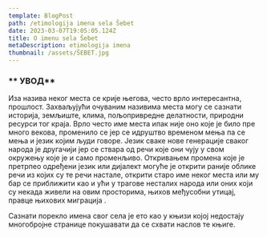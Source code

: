 ```yaml
---
template: BlogPost
path: /etimologija imena sela Šebet
date: 2023-03-07T19:05:05.124Z
title: O imenu sela Šebet
metaDescription: etimologija imena
thumbnail: /assets/ŠEBET.jpg
---
```

###     **  УВОД**                                  

[](<>) Иза назива неког места се крије његова, често врло интересантна, прошлост. Захваљујући очуваним називима места могу се сазнати историја, земљиште, клима, пољопривредне делатности, природни ресурси тог краја. Врло често име места ипак није оно које је било пре много векова, променило се јер се идруштво временом мења па се мења и језик којим људи говоре. Језик сваке нове генерације сваког народа је другачији јер се ствара од речи које они чују у свом окружењу које је и само променљиво. Откривањем промена које је претрпео одређени језик или дијалект могуће је открити раније облике речи из којих су те речи настале, открити старо име неког места или му бар се приближити као и ући у трагове несталих народа или оних који су некада живели на овим просторима, њихов међусобни утицај, правце њихових миграција .

Сазнати порекло имена свог села је ето као у књизи којој недостају многобројне странице покушавати да се схвати наслов те књиге.
